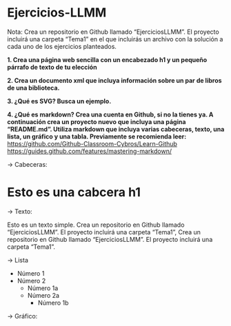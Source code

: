 # Ejercicios-LLMM
Nota: Crea un repositorio en Github llamado “EjerciciosLLMM”. El proyecto incluirá una carpeta “Tema1” en el que incluirás un archivo con la solución a cada uno de los ejercicios planteados.

**1. Crea una página web sencilla con un encabezado h1 y un pequeño párrafo de texto de tu elección**

**2. Crea un documento xml que incluya información sobre un par de libros de una biblioteca.**

**3. ¿Qué es SVG? Busca un ejemplo.**

**4. ¿Qué es markdown? Crea una cuenta en Github, si no la tienes ya. A continuación crea un proyecto nuevo que incluya una página “README.md”. Utiliza markdown que incluya varias cabeceras, texto, una lista, un gráfico y una tabla. Previamente se recomienda leer:**
https://github.com/Github-Classroom-Cybros/Learn-Github
https://guides.github.com/features/mastering-markdown/ 

-> Cabeceras:

# Esto es una cabcera h1

-> Texto:

Esto es un texto simple. Crea un repositorio en Github llamado “EjerciciosLLMM”. El proyecto incluirá una carpeta “Tema1”, Crea un repositorio en Github llamado “EjerciciosLLMM”. El proyecto incluirá una carpeta “Tema1”.

-> Lista

* Número 1
* Número 2
  * Número 1a
  * Número 2a
    * Número 1b
    
-> Gráfico:


